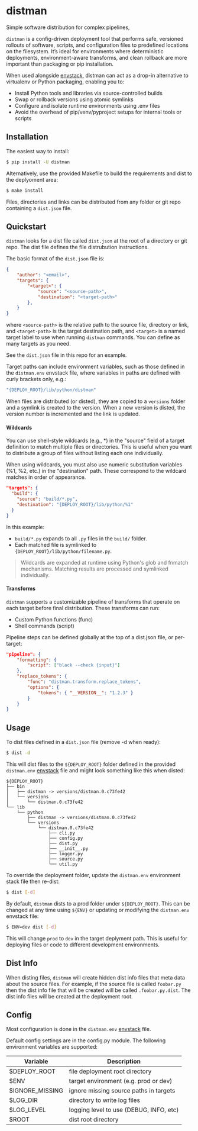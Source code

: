distman
=======

Simple software distribution for complex pipelines,

`distman` is a config-driven deployment tool that performs safe, versioned rollouts
of software, scripts, and configuration files to predefined locations on the
filesystem. It’s ideal for environments where deterministic deployments,
environment-aware transforms, and clean rollback are more important than packaging
or pip installation.

When used alongside [envstack](https://github.com/rsgalloway/envstack), distman
can act as a drop-in alternative to virtualenv or Python packaging, enabling you
to:

- Install Python tools and libraries via source-controlled builds
- Swap or rollback versions using atomic symlinks
- Configure and isolate runtime environments using .env files
- Avoid the overhead of pip/venv/pyproject setups for internal tools or scripts

## Installation

The easiest way to install:

```bash
$ pip install -U distman
```

Alternatively, use the provided Makefile to build the requirements and dist to
the deplyoment area:

```bash
$ make install
```

Files, directories and links can be distributed from any folder or git repo
containing a `dist.json` file.

## Quickstart

`distman` looks for a dist file called `dist.json` at the root of a directory or
git repo. The dist file defines the file distrubution instructions.

The basic format of the `dist.json` file is:

```json
{
    "author": "<email>",
    "targets": {
        "<target>": {
            "source": "<source-path>",
            "destination": "<target-path>"
        },
    }
}
```

where `<source-path>` is the relative path to the source file, directory or
link, and `<target-path>` is the target destination path, and `<target>` is a
named target label to use when running `distman` commands. You can define as
many targets as you need.

See the `dist.json` file in this repo for an example.

Target paths can include environment variables, such as those defined in the
`distman.env` envstack file, where variables in paths are defined with curly
brackets only, e.g.:

```bash
"{DEPLOY_ROOT}/lib/python/distman"
```

When files are distributed (or disted), they are copied to a `versions` folder
and a symlink is created to the version. When a new version is disted, the
version number is incremented and the link is updated.

#### Wildcards

You can use shell-style wildcards (e.g., *) in the "source" field of a target
definition to match multiple files or directories. This is useful when you want
to distribute a group of files without listing each one individually.

When using wildcards, you must also use numeric substitution variables (%1, %2,
etc.) in the "destination" path. These correspond to the wildcard matches in
order of appearance.

```json
"targets": {
  "build": {
    "source": "build/*.py",
    "destination": "{DEPLOY_ROOT}/lib/python/%1"
  }
}
```

In this example:

- `build/*.py` expands to all `.py` files in the `build/` folder.
- Each matched file is symlinked to `{DEPLOY_ROOT}/lib/python/filename.py`.

> Wildcards are expanded at runtime using Python's glob and fnmatch mechanisms.
Matching results are processed and symlinked individually.

#### Transforms

`distman` supports a customizable pipeline of transforms that operate on each
target before final distribution. These transforms can run:

- Custom Python functions (func)
- Shell commands (script)

Pipeline steps can be defined globally at the top of a dist.json file, or
per-target:

```json
"pipeline": {
    "formatting": {
        "script": ["black --check {input}"]
    },
    "replace_tokens": {
        "func": "distman.transform.replace_tokens",
        "options": {
            "tokens": { "__VERSION__": "1.2.3" }
        }
    }
}
```

## Usage

To dist files defined in a `dist.json` file (remove -d when ready):

```bash
$ dist -d
```

This will dist files to the `${DEPLOY_ROOT}` folder defined in the provided
`distman.env` [envstack](https://github.com/rsgalloway/envstack) file and might
look something like this when disted:

```
${DEPLOY_ROOT}
├── bin
│   ├── distman -> versions/distman.0.c73fe42
│   └── versions
│       └── distman.0.c73fe42
└── lib
    └── python
        ├── distman -> versions/distman.0.c73fe42
        └── versions
            └── distman.0.c73fe42
                ├── cli.py
                ├── config.py
                ├── dist.py
                ├── __init__.py
                ├── logger.py
                ├── source.py
                └── util.py
```

To override the deployment folder, update the `distman.env` environment stack
file then re-dist:

```bash
$ dist [-d]
```

By default, `distman` dists to a prod folder under `${DEPLOY_ROOT}`. This can be
changed at any time using `${ENV}` or updating or modifying the `distman.env`
envstack file:

```bash
$ ENV=dev dist [-d]
```

This will change `prod` to `dev` in the target deplyment path. This is useful
for deploying files or code to different development environments.

## Dist Info

When disting files, `distman` will create hidden dist info files that meta data
about the source files. For example, if the source file is called `foobar.py`
then the dist info file that will be created will be called `.foobar.py.dist`.
The dist info files will be created at the deployment root.

## Config

Most configuration is done in the `distman.env`
[envstack](https://github.com/rsgalloway/envstack) file.

Default config settings are in the config.py module. The following environment
variables are supported:

| Variable        | Description |
|-----------------|-------------|
| $DEPLOY_ROOT    | file deployment root directory |
| $ENV            | target environment (e.g. prod or dev) |
| $IGNORE_MISSING | ignore missing source paths in targets |
| $LOG_DIR        | directory to write log files |
| $LOG_LEVEL      | logging level to use (DEBUG, INFO, etc) |
| $ROOT           | dist root directory |

